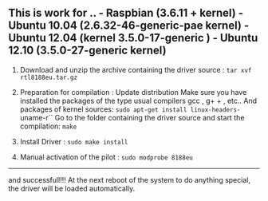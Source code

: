 This is work for ..
	- Raspbian (3.6.11 + kernel) 
	- Ubuntu 10.04 (2.6.32-46-generic-pae kernel) 
	- Ubuntu 12.04 (kernel 3.5.0-17-generic ) 
	- Ubuntu 12.10 (3.5.0-27-generic kernel)
----
1. Download and unzip the archive containing the driver source :
	`tar xvf rtl8188eu.tar.gz`

2. Preparation for compilation :
Update distribution Make sure you have installed the packages of the type usual compilers gcc , g+ + , etc.. And packages of kernel sources:
	`sudo apt-get install linux-headers-`uname-r``
Go to the folder containing the driver source and start the compilation:
	`make`
3. Install Driver :
	`sudo make install`

4. Manual activation of the pilot :
	`sudo modprobe 8188eu`
----
and successfull!!!
At the next reboot of the system to do anything special, the driver will be loaded automatically.
